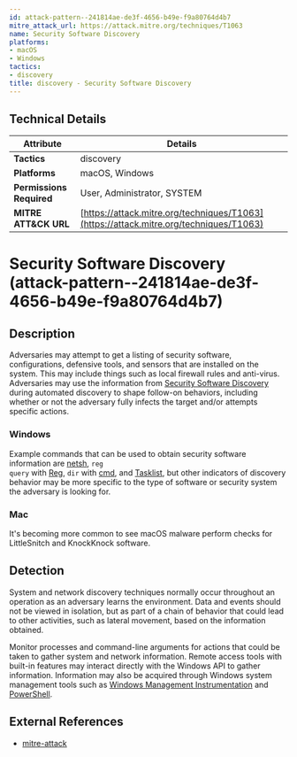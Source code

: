 ```yaml
---
id: attack-pattern--241814ae-de3f-4656-b49e-f9a80764d4b7
mitre_attack_url: https://attack.mitre.org/techniques/T1063
name: Security Software Discovery
platforms:
- macOS
- Windows
tactics:
- discovery
title: discovery - Security Software Discovery
---
```


## Technical Details

| Attribute | Details |
|-----------|----------|
| **Tactics** | discovery |
| **Platforms** | macOS, Windows |
| **Permissions Required** | User, Administrator, SYSTEM |
| **MITRE ATT&CK URL** | [https://attack.mitre.org/techniques/T1063](https://attack.mitre.org/techniques/T1063) |

# Security Software Discovery (attack-pattern--241814ae-de3f-4656-b49e-f9a80764d4b7)

## Description
Adversaries may attempt to get a listing of security software, configurations, defensive tools, and sensors that are installed on the system. This may include things such as local firewall rules and anti-virus. Adversaries may use the information from [Security Software Discovery](https://attack.mitre.org/techniques/T1063) during automated discovery to shape follow-on behaviors, including whether or not the adversary fully infects the target and/or attempts specific actions.


### Windows

Example commands that can be used to obtain security software information are [netsh](https://attack.mitre.org/software/S0108), <code>reg query</code> with [Reg](https://attack.mitre.org/software/S0075), <code>dir</code> with [cmd](https://attack.mitre.org/software/S0106), and [Tasklist](https://attack.mitre.org/software/S0057), but other indicators of discovery behavior may be more specific to the type of software or security system the adversary is looking for.

### Mac

It's becoming more common to see macOS malware perform checks for LittleSnitch and KnockKnock software.

## Detection
System and network discovery techniques normally occur throughout an operation as an adversary learns the environment. Data and events should not be viewed in isolation, but as part of a chain of behavior that could lead to other activities, such as lateral movement, based on the information obtained.

Monitor processes and command-line arguments for actions that could be taken to gather system and network information. Remote access tools with built-in features may interact directly with the Windows API to gather information. Information may also be acquired through Windows system management tools such as [Windows Management Instrumentation](https://attack.mitre.org/techniques/T1047) and [PowerShell](https://attack.mitre.org/techniques/T1086).

## External References
- [mitre-attack](https://attack.mitre.org/techniques/T1063)
